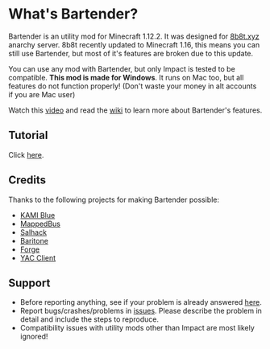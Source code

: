 # What's Bartender?
Bartender is an utility mod for Minecraft 1.12.2. It was designed for [8b8t.xyz](https://www.8b8t.xyz/) anarchy server. 8b8t recently updated to Minecraft 1.16, this means you can still use Bartender, but most of it's features are broken due to this update. 

You can use any mod with Bartender, but only Impact is tested to be compatible. **This mod is made for Windows**. It runs on Mac too, but all features do not function properly! (Don't waste your money in alt accounts if you are Mac user)

Watch this [video](https://www.youtube.com/watch?v=X0bfymdt9vI) and read the [wiki](https://github.com/DrunkShulker/Bartender/wiki) to learn more about Bartender's features.

## Tutorial
Click [here](https://github.com/DrunkShulker/Bartender/wiki).

## Credits
Thanks to the following projects for making Bartender possible:
- [KAMI Blue](https://github.com/kami-blue/client)
- [MappedBus](https://github.com/caplogic/Mappedbus)
- [Salhack](https://github.com/ionar2/salhack)
- [Baritone](https://github.com/cabaletta/baritone)
- [Forge](https://files.minecraftforge.net/)
- [YAC Client](https://github.com/TudbuT/yacpub)

## Support
- Before reporting anything, see if your problem is already answered [here](https://github.com/DrunkShulker/Bartender/wiki/Known-issues-and-solutions).
- Report bugs/crashes/problems in [issues](https://github.com/DrunkShulker/Bartender/issues). Please describe the problem in detail and include the steps to reproduce.
- Compatibility issues with utility mods other than Impact are most likely ignored!

